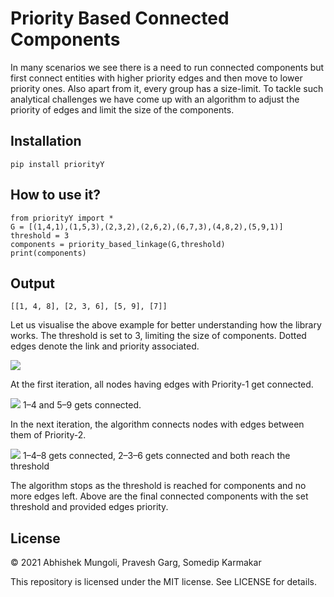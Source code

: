 # Priority Based Connected Components
In many scenarios we see there is a need to run connected components but first connect entities with higher priority edges and then move to lower priority ones. Also apart from it, every group has a size-limit.
To tackle such analytical challenges we have come up with an algorithm to adjust the priority of edges and limit the size of the components.

## Installation
```pip install priorityY```

## How to use it?
```
from priorityY import *
G = [(1,4,1),(1,5,3),(2,3,2),(2,6,2),(6,7,3),(4,8,2),(5,9,1)]
threshold = 3
components = priority_based_linkage(G,threshold)
print(components)
```
## Output
```
[[1, 4, 8], [2, 3, 6], [5, 9], [7]]
```
Let us visualise the above example for better understanding how the library works.
The threshold is set to 3, limiting the size of components. Dotted edges denote the link and priority associated.

![](https://github.com/walmartlabs/priorityY/blob/main/img/1.png?raw=true)


At the first iteration, all nodes having edges with Priority-1 get connected.

![](https://github.com/walmartlabs/priorityY/blob/main/img/2.png?raw=true)
1–4 and 5–9 gets connected.

In the next iteration, the algorithm connects nodes with edges between them of Priority-2.

![](https://github.com/walmartlabs/priorityY/blob/main/img/3.png?raw=true)
1–4–8 gets connected, 2–3–6 gets connected and both reach the threshold

The algorithm stops as the threshold is reached for components and no more edges left. Above are the final connected components with the set threshold and provided edges priority.

## License

© 2021 Abhishek Mungoli, Pravesh Garg, Somedip Karmakar

This repository is licensed under the MIT license. See LICENSE for details.
